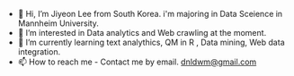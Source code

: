 - 👋 Hi, I’m Jiyeon Lee from South Korea.
     i'm majoring in Data Sceience in Mannheim University.
- 👀 I’m interested in Data analytics and Web crawling at the moment.
- 🌱 I’m currently learning text analythics, QM in R , Data mining, Web data integration. 
- 📫 How to reach me - Contact me by email. dnldwm@gmail.com

